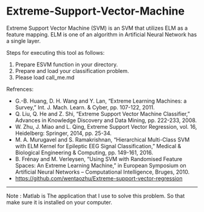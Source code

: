 # Extreme-Support-Vector-Machine
Extreme Support Vector Machine (SVM) is an SVM that utilizes ELM as a feature mapping. ELM is one of an algorithm in Artificial Neural Network has a single layer.

Steps for executing this tool as follows:
1) Prepare ESVM function in your directory.
2) Prepare and load your classification problem.
3) Please load call_me.md

Refrences:
* G.-B. Huang, D. H. Wang and Y. Lan, “Extreme Learning Machines: a Survey,” Int. J. Mach. Learn. & Cyber, pp. 107-122, 2011. 
* Q. Liu, Q. He and Z. Shi, “Extreme Support Vector Machine Classifier,” Advances in Knowledge Discovery and Data Mining, pp. 222-233, 2008. 
* W. Zhu, J. Miao and L. Qing, Extreme Support Vector Regression, vol. 16, Heidelberg: Springer, 2014, pp. 25-34.
* M. A. Murugavel and S. Ramakrishnan, “Hierarchical Multi-Class SVM with ELM Kernel for Epileptic EEG Signal Classification,” Medical & Biological Engineering & Computing, pp. 149-161, 2016. 
* B. Frénay and M. Verleysen, “Using SVM with Randomised Feature Spaces: An Extreme Learning Machine,” in European Symposium on Artificial Neural Networks – Computational Intelligence, Bruges, 2010. 
* https://github.com/wentaozhu/Extreme-support-vector-regression

---
Note : Matlab is The application that I use to solve this problem. So that make sure it is installed on your computer.
      
